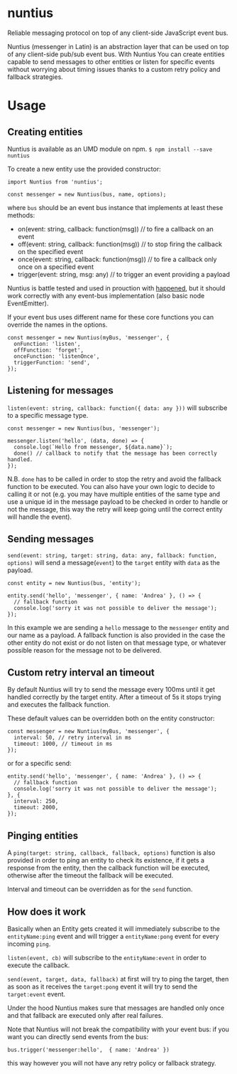 # nuntius
Reliable messaging protocol on top of any client-side JavaScript event bus.

Nuntius (messenger in Latin) is an abstraction layer that can be used on top of any client-side pub/sub event bus. With Nuntius You can create entities capable to send messages to other entities or listen for specific events without worrying about timing issues thanks to a custom retry policy and fallback strategies.

# Usage

## Creating entities
Nuntius is available as an UMD module on npm.
`$ npm install --save nuntius`

To create a new entity use the provided constructor:
```
import Nuntius from 'nuntius';

const messenger = new Nuntius(bus, name, options);
```

where `bus` should be an event bus instance that implements at least these methods:

- on(event: string, callback: function(msg)) // to fire a callback on an event
- off(event: string, callback: function(msg)) // to stop firing the callback on the specified event
- once(event: string, callback: function(msg)) // to fire a callback only once on a specified event
- trigger(event: string, msg: any) // to trigger an event providing a payload

Nuntius is battle tested and used in prouction with [happened](https://github.com/grassator/happened), but it should work correctly with any event-bus implementation (also basic node EventEmitter).

If your event bus uses different name for these core functions you can override the names in the options.
```
const messenger = new Nuntius(myBus, 'messenger', {
  onFunction: 'listen',
  offFunction: 'forget',
  onceFunction: 'listenOnce',
  triggerFunction: 'send',
});
```

## Listening for messages
`listen(event: string, callback: function({ data: any }))`
will subscribe to a specific message type.

```
const messenger = new Nuntius(bus, 'messenger');

messenger.listen('hello', (data, done) => {
  console.log(`Hello from messenger, ${data.name}`);
  done() // callback to notify that the message has been correctly handled.
});
```

N.B. `done` has to be called in order to stop the retry and avoid the fallback function to be executed.
You can also have your own logic to decide to calling it or not (e.g. you may have multiple entities of the same type and use a unique id in the message payload to be checked in order to handle or not the message, this way the retry will keep going until the correct entity will handle the event).

## Sending messages
`send(event: string, target: string, data: any, fallback: function, options)`
will send a message(`event`) to the `target` entity with `data` as the payload.

```
const entity = new Nuntius(bus, 'entity');

entity.send('hello', 'messenger', { name: 'Andrea' }, () => {
  // fallback function
  console.log('sorry it was not possible to deliver the message');
});
```

In this example we are sending a `hello` message to the `messenger` entity and our name as a payload.
A fallback function is also provided in the case the other entity do not exist or do not listen on that message type, or whatever possible reason for the message not to be delivered.

## Custom retry interval an timeout
By default Nuntius will try to send the message every 100ms until it get handled correctly by the target entity. After a timeout of 5s it stops trying and executes the fallback function.

These default values can be overridden both on the entity constructor:
```
const messenger = new Nuntius(myBus, 'messenger', {
  interval: 50, // retry interval in ms
  timeout: 1000, // timeout in ms
});
```

or for a specific send:
```
entity.send('hello', 'messenger', { name: 'Andrea' }, () => {
  // fallback function
  console.log('sorry it was not possible to deliver the message');
}, {
  interval: 250,
  timeout: 2000,
});
```

## Pinging entities
A `ping(target: string, callback, fallback, options)` function is also provided in order to ping an entity to check its existence, if it gets a response from the entity, then the callback function will be executed, otherwise after the timeout the fallback will be executed.

Interval and timeout can be overridden as for the `send` function.

## How does it work
Basically when an Entity gets created it will immediately subscribe to the `entityName:ping` event and will trigger a `entityName:pong` event for every incoming `ping`.

`listen(event, cb)` will subscribe to the `entityName:event` in order to execute the callback.

`send(event, target, data, fallback)` at first will try to ping the target, then as soon as it receives the `target:pong` event it will try to send the `target:event` event.

Under the hood Nuntius makes sure that messages are handled only once and that fallback are executed only after real failures.

Note that Nuntius will not break the compatibility with your event bus: if you want you can directly send events from the bus:
```
bus.trigger('messenger:hello',  { name: 'Andrea' })
```

this way however you will not have any retry policy or fallback strategy.
